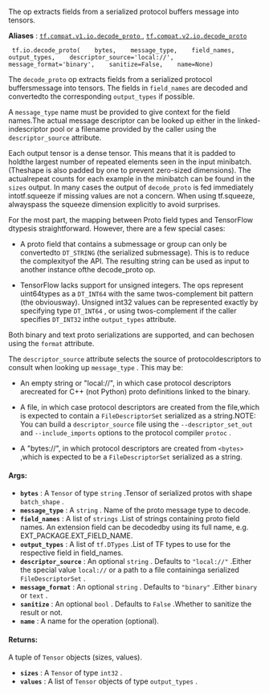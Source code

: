 The op extracts fields from a serialized protocol buffers message into tensors.

**Aliases** : [ `tf.compat.v1.io.decode_proto` ](/api_docs/python/tf/io/decode_proto), [ `tf.compat.v2.io.decode_proto` ](/api_docs/python/tf/io/decode_proto)

```
 tf.io.decode_proto(    bytes,    message_type,    field_names,    output_types,    descriptor_source='local://',    message_format='binary',    sanitize=False,    name=None) 
```

The  `decode_proto`  op extracts fields from a serialized protocol buffersmessage into tensors.  The fields in  `field_names`  are decoded and convertedto the corresponding  `output_types`  if possible.

A  `message_type`  name must be provided to give context for the field names.The actual message descriptor can be looked up either in the linked-indescriptor pool or a filename provided by the caller using the `descriptor_source`  attribute.

Each output tensor is a dense tensor. This means that it is padded to holdthe largest number of repeated elements seen in the input minibatch. (Theshape is also padded by one to prevent zero-sized dimensions). The actualrepeat counts for each example in the minibatch can be found in the  `sizes` output. In many cases the output of  `decode_proto`  is fed immediately intotf.squeeze if missing values are not a concern. When using tf.squeeze, alwayspass the squeeze dimension explicitly to avoid surprises.

For the most part, the mapping between Proto field types and TensorFlow dtypesis straightforward. However, there are a few special cases:

- A proto field that contains a submessage or group can only be convertedto  `DT_STRING`  (the serialized submessage). This is to reduce the complexityof the API. The resulting string can be used as input to another instance ofthe decode_proto op.


- TensorFlow lacks support for unsigned integers. The ops represent uint64types as a  `DT_INT64`  with the same twos-complement bit pattern (the obviousway). Unsigned int32 values can be represented exactly by specifying type `DT_INT64` , or using twos-complement if the caller specifies  `DT_INT32`  inthe  `output_types`  attribute.


Both binary and text proto serializations are supported, and can bechosen using the  `format`  attribute.

The  `descriptor_source`  attribute selects the source of protocoldescriptors to consult when looking up  `message_type` . This may be:

- An empty string  or "local://", in which case protocol descriptors arecreated for C++ (not Python) proto definitions linked to the binary.


- A file, in which case protocol descriptors are created from the file,which is expected to contain a  `FileDescriptorSet`  serialized as a string.NOTE: You can build a  `descriptor_source`  file using the  `--descriptor_set_out` and  `--include_imports`  options to the protocol compiler  `protoc` .


- A "bytes://<bytes>", in which protocol descriptors are created from  `<bytes>` ,which is expected to be a  `FileDescriptorSet`  serialized as a string.</bytes>


#### Args:
- **`bytes`** : A  `Tensor`  of type  `string` .Tensor of serialized protos with shape  `batch_shape` .
- **`message_type`** : A  `string` . Name of the proto message type to decode.
- **`field_names`** : A list of  `strings` .List of strings containing proto field names. An extension field can be decodedby using its full name, e.g. EXT_PACKAGE.EXT_FIELD_NAME.
- **`output_types`** : A list of  `tf.DTypes` .List of TF types to use for the respective field in field_names.
- **`descriptor_source`** : An optional  `string` . Defaults to  `"local://"` .Either the special value  `local://`  or a path to a file containinga serialized  `FileDescriptorSet` .
- **`message_format`** : An optional  `string` . Defaults to  `"binary"` .Either  `binary`  or  `text` .
- **`sanitize`** : An optional  `bool` . Defaults to  `False` .Whether to sanitize the result or not.
- **`name`** : A name for the operation (optional).


#### Returns:
A tuple of  `Tensor`  objects (sizes, values).

- **`sizes`** : A  `Tensor`  of type  `int32` .
- **`values`** : A list of  `Tensor`  objects of type  `output_types` .
